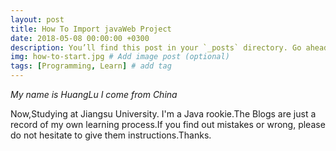 ```yaml
---
layout: post
title: How To Import javaWeb Project
date: 2018-05-08 00:00:00 +0300
description: You’ll find this post in your `_posts` directory. Go ahead and edit it and re-build the site to see your changes. # Add post description (optional)
img: how-to-start.jpg # Add image post (optional)
tags: [Programming, Learn] # add tag
---
```

*My name is HuangLu*
_I come from China_

Now,Studying at Jiangsu University.
I'm a Java rookie.The Blogs are just a record of my own learning process.If you find out mistakes or wrong, please do not hesitate to give them instructions.Thanks.
